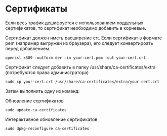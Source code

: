 # Сертификаты

Если весь трафик дешифруется с использованием поддельных сертификатов, то сертификат необходимо добавить в корневые.

Сертификат должен иметь расширение crt. Если сертификат в формате pem (например выгружен из браузера), его следует конвертироать перед добавлением.
```
openssl x509 -outform der -in your-cert.pem -out your-cert.crt
```

Сертификат следует добавить в папку /usr/share/ca-certificates/extra (потребуются права администратора)
```
sudo cp your-cert.crt /usr/share/ca-certificates/extra/your-cert.crt
```

Затем выполнить одну из команд:

Обновление сертификатов

```
sudo update-ca-certificates
```

Интерактивное обновление сертификатов
```
sudo dpkg-reconfigure ca-certificates
```